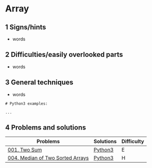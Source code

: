 # Array

## 1 Signs/hints
* words

## 2 Difficulties/easily overlooked parts
* words 

## 3 General techniques
* words
```python3
# Python3 examples:

...
```


## 4 Problems and solutions
Problems | Solutions | Difficulty
-------- | --------- | ----------
[001. Two Sum](https://leetcode.com/problems/two-sum/description/) | [Python3](../algorithms/001.twoSum.md) | E
[004. Median of Two Sorted Arrays](https://leetcode.com/problems/median-of-two-sorted-arrays/description/) | [Python3](../algorithms/004.MedianOfTwoSortedArrays.md) | H
